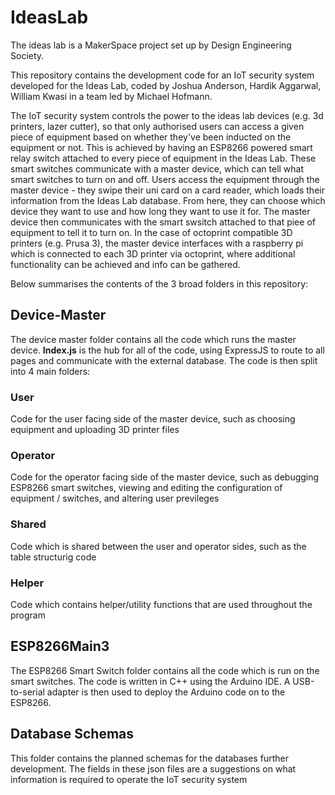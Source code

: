 # IdeasLab

The ideas lab is a MakerSpace project set up by Design Engineering Society.

This repository contains the development code for an IoT security system developed for the Ideas Lab, coded by Joshua Anderson, Hardik Aggarwal, William Kwasi in a team led by Michael Hofmann.

The IoT security system controls the power to the ideas lab devices (e.g. 3d printers, lazer cutter), so that only authorised users can access a given piece of equipment based on whether they've been inducted on the equipment or not. This is achieved by having an ESP8266 powered smart relay switch attached to every piece of equipment in the Ideas Lab. These smart switches communicate with a master device, which can tell what smart switches to turn on and off. Users access the equipment through the master device - they swipe their uni card on a card reader, which loads their information from the Ideas Lab database. From here, they can choose which device they want to use and how long they want to use it for. The master device then communicates with the smart swsitch attached to that piee of equipment to tell it to turn on. In the case of octoprint compatible 3D printers (e.g. Prusa 3), the master device interfaces with a raspberry pi which is connected to each 3D printer via octoprint, where additional functionality can be achieved and info can be gathered.

Below summarises the contents of the 3 broad folders in this repository:


## Device-Master
The device master folder contains all the code which runs the master device. **Index.js** is the hub for all of the code, using ExpressJS to route to all pages and communicate with the external database. The code is then split into 4 main folders:

### User
Code for the user facing side of the master device, such as choosing equipment and uploading 3D printer files

### Operator
Code for the operator facing side of the master device, such as debugging ESP8266 smart switches, viewing and editing the configuration of equipment / switches, and altering user previleges

### Shared
Code which is shared between the user and operator sides, such as the table structurig code

### Helper
Code which contains helper/utility functions that are used throughout the program


## ESP8266Main3
The ESP8266 Smart Switch folder contains all the code which is run on the smart switches. The code is written in C++ using the Arduino IDE. A USB-to-serial adapter is then used to deploy the Arduino code on to the ESP8266.


## Database Schemas
This folder contains the planned schemas for the databases further development. The fields in these json files are a suggestions on what information is required to operate the IoT security system
